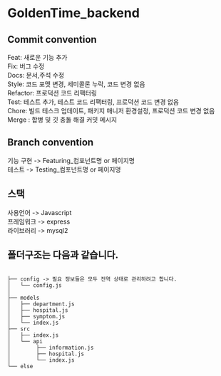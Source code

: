 # GoldenTime_backend

## **Commit convention** 
Feat: 새로운 기능 추가  
Fix: 버그 수정  
Docs: 문서,주석 수정  
Style: 코드 포맷 변경, 세미콜론 누락, 코드 변경 없음  
Refactor: 프로덕션 코드 리팩터링  
Test: 테스트 추가, 테스트 코드 리팩터링, 프로덕션 코드 변경 없음  
Chore: 빌드 테스크 업데이트, 패키지 매니저 환경설정, 프로덕션 코드 변경 없음  
Merge : 합병 및 깃 충돌 해결 커밋 메시지  


## **Branch convention**
기능 구현 -> Featuring_컴포넌트명 or 페이지명  
테스트 -> Testing_컴포넌트명 or 페이지명

## **스택** 
사용언어 -> Javascript  
프레임워크 -> express  
라이브러리 -> mysql2

## **폴더구조**는 다음과 같습니다.
```

├── config -> 필요 정보들은 모두 전역 상태로 관리하려고 합니다.
│   └── config.js
│
├── models
│   ├── department.js
│   ├── hospital.js
│   ├── symptom.js
│   └── index.js
├── src
│   ├── index.js
│   └── api
│        ├── information.js
│        ├── hospital.js
│        └── index.js
└── else
```
